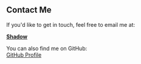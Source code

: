 ## Contact Me

If you'd like to get in touch, feel free to email me at:

**[Shadow](mailto:morrisonconner899@gmail.com)**

You can also find me on GitHub:  
[GitHub Profile](https://github.com/username)
